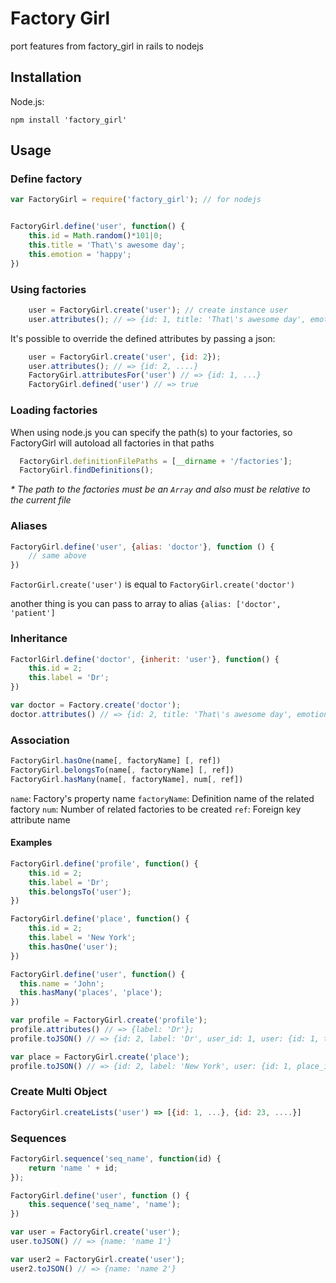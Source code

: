 # Factory Girl

port features from factory_girl in rails to nodejs

## Installation

Node.js:

    npm install 'factory_girl'

## Usage

### Define factory

``` js
var FactoryGirl = require('factory_girl'); // for nodejs
```

``` js

FactoryGirl.define('user', function() {
	this.id = Math.random()*101|0;
	this.title = 'That\'s awesome day';
	this.emotion = 'happy';
})
```

### Using factories

``` js
	user = FactoryGirl.create('user'); // create instance user
	user.attributes(); // => {id: 1, title: 'That\'s awesome day', emotion: 'happy'}
```

It's possible to override the defined attributes by passing a json:
``` js
	user = FactoryGirl.create('user', {id: 2});
	user.attributes(); // => {id: 2, ....}
	FactoryGirl.attributesFor('user') // => {id: 1, ...}
	FactoryGirl.defined('user') // => true
```

### Loading factories

When using node.js you can specify the path(s) to your factories, so FactoryGirl will autoload all factories in that paths
```js
  FactoryGirl.definitionFilePaths = [__dirname + '/factories'];
  FactoryGirl.findDefinitions();
```
_* The path to the factories must be an `Array` and also must be relative to the current file_

### Aliases

``` js
FactoryGirl.define('user', {alias: 'doctor'}, function () {
	// same above
})
```

`FactorGirl.create('user')` is equal to `FactoryGirl.create('doctor')`

another thing is you can pass to array to alias  `{alias: ['doctor', 'patient']`

### Inheritance

``` js
FactorlGirl.define('doctor', {inherit: 'user'}, function() {
	this.id = 2;
	this.label = 'Dr';
})

var doctor = Factory.create('doctor');
doctor.attributes() // => {id: 2, title: 'That\'s awesome day', emotion: 'happy', label: 'Dr'}
```

### Association

``` js
FactoryGirl.hasOne(name[, factoryName] [, ref])
FactoryGirl.belongsTo(name[, factoryName] [, ref])
FactoryGirl.hasMany(name[, factoryName], num[, ref])
```

`name`: Factory's property name
`factoryName`: Definition name of the related factory
`num`: Number of related factories to be created
`ref`: Foreign key attribute name

#### Examples

```js
FactoryGirl.define('profile', function() {
	this.id = 2;
	this.label = 'Dr';
	this.belongsTo('user');
})

FactoryGirl.define('place', function() {
	this.id = 2;
	this.label = 'New York';
	this.hasOne('user');
})

FactoryGirl.define('user', function() {
  this.name = 'John';
  this.hasMany('places', 'place');
})

var profile = FactoryGirl.create('profile');
profile.attributes() // => {label: 'Dr'};
profile.toJSON() // => {id: 2, label: 'Dr', user_id: 1, user: {id: 1, title: 'That\'s awesome day', emotion: 'happy'}}

var place = FactoryGirl.create('place');
profile.toJSON() // => {id: 2, label: 'New York', user: {id: 1, place_id: 2, ...}}
```

### Create Multi Object
``` js
FactoryGirl.createLists('user') => [{id: 1, ...}, {id: 23, ....}]
```

### Sequences

``` js
FactoryGirl.sequence('seq_name', function(id) {
	return 'name ' + id;
});

FactoryGirl.define('user', function () {
	this.sequence('seq_name', 'name');
})

var user = FactoryGirl.create('user');
user.toJSON() // => {name: 'name 1'}

var user2 = FactoryGirl.create('user');
user2.toJSON() // => {name: 'name 2'}
```
